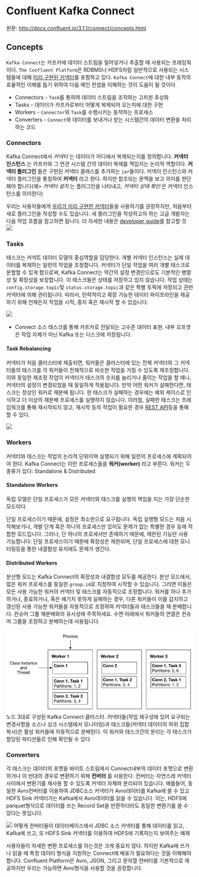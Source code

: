 # Confluent Kafka Connect
원문: http://docs.confluent.io/3.1.1/connect/concepts.html

## Concepts
`Kafka Connect`는 카프카에 데이터 스트림을 밀어넣거나 추출할 때 사용되는 프레임웍이다. `The Confluent Platform`은 RDBMS나 HDFS처럼 일반적으로 사용되는 시스템들에 대해 [미리 구현된 커넥터](http://www.confluent.io/product/connectors/)를 포함하고 있다. `Kafka Connect`에 대한 내부 동작의 효율적인 이해를 돕기 위하여 다음 메인 컨셉을 이해하는 것이 도움이 될 것이다

- Connectors - `Task`를 통하여 데이터 스트림을 조작하는 고차원 추상화
- Tasks - 데이터가 카프카로부터 어떻게 복제되어 오는지에 대한 구현
- Workers - `Connector`와 `Task`를 수행시키는 동작하는 프로세스
- Converters - `Connect`와 데이터를 보내거나 받는 시스템간의 데이터 변환을 처리하는 코드

### Connectors
Kafka Connect에서 *커넥터* 는 데이터가 어디에서 복제되는지를 정의합니다. **커넥터 인스턴스** 는 카프카와 그 연관 시스템 간의 데이터 복제를 책임지는 논리적 역할이다. **커넥터 플러그인** 들은 구현된 커넥터 클래스를 추가하는 `jar`들이다. 커넥터 인스턴스와 커넥터 플러그인을 통칭하여 **커넥터** 라고 한다. 하지만 참조되는 문맥을 보고 의미를 판단해야 합니다(예> *커넥터 설치* 는 플러그인을 나타내고, *커넥터 상태 확인* 은 커넥터 인스턴스를 의미한다)

우리는 사용자들에게 [우리가 미리 구현한 커넥터](http://www.confluent.io/product/connectors/)들을 사용하기를 권장하지만, 처음부터 새로 플러그인을 작성할 수도 있습니다. 새 플러그인을 작성하고자 하는 고급 개발자는 다음 작업 흐름을 참고하면 됩니다. 더 자세한 내용은 [developer guide](http://docs.confluent.io/3.1.1/connect/connect_devguide)를 참고할 것
![](images/kafka_connect/connector-model-simple.png)

### Tasks
태스크는 커넥트 데이터 모델의 중심역할을 담당한다. 개별 커넥터 인스턴스는 실제 데이터를 복제하는 일련의 작업을 조정합니다. 커넥터가 단일 작업을 여러 개별 태스크로 분할할 수 있게 함으로써, Kafka Connect는 약간의 설정 변경만으로도 기본적인 병렬성 및 확장성을 보장합니다. 이 태스크들은 상태를 저장하고 있지 않습니다. 작업 상태는 `config.storage.topic`및 `status.storage.topic`과 같은 특별 토픽에 저장되고 관련 커넥터에 의해 관리됩니다.
따라서, 탄력적이고 확장 가능한 데이터 파이프라인을 제공하기 위해 언제든지 작업을 시작, 중지 혹은 재시작 할 수 있습니다.

![](images/kafka_connect/data-model-simple.png)
- Connect 소스 태스크를 통해 카프카로 전달되는 고수준 데이터 표현. 내부 오프셋은 작업 자체가 아닌 Kafka 또는 디스크에 저장됩니다.

#### Task Rebalancing
커넥터가 처음 클러스터에 제출되면, 워커들은 클러스터에 있는 전체 커넥터와 그 커넥터들의 태스크를 각 워커들이 전체적으로 비슷한 작업을 가질 수 있도록 재조정합니다.
이와 동일한 재조정 작업이 커넥터가 태스크의 숫자를 늘리거나 줄이는 작업을 할 때나, 커넥터의 설정이 변경되었을 때 동일하게 적용됩니다.
만약 어떤 워커가 실패한다면, 태스크는 정상인 워커로 재분배 됩니다.
한 태스크가 실패하는 경우에는 예외 케이스로 인식하고 더 이상의 재분배 프로세스를 실행하지 않습니다.
이러첨, 실패한 태스크는 프레임워크를 통해 재시작되지 않고, 재시작 등의 작업이 필요한 경우 [REST API](http://docs.confluent.io/3.1.1/connect/managing.html#connect-managing-rest-examples)등을 통해 할 수 있다.

![](images/kafka_connect/task-failover.png)

### Workers
커넥터와 태스크는 작업의 논리적 단위이며 실행되기 위해 일련의 프로세스에 계획되어야 한다. Kafka Connect는 이런 프로세스들을 **워커(worker)** 라고 부른다.
워커는 두 종류가 있다: Standalone & Distributed

#### Standalone Workers
독립 모델은 단일 프로세스가 모든 커넥터와 태스크를 실행의 책임을 지는 가장 단순한 모드이다.

단일 프로세스이기 때문에, 설정은 최소한으로 요구됩니다. 독립 실행형 모드는 처음 시작해보거나, 개발 단계 혹은 하나의 프로세스만 있어도 문제가 없는 특별한 경우 등에 적합한 모드입니다.
그러나, 단 하나의 프로세서만 존재하기 때문에, 제한된 기능만 사용 가능합니다: 단일 프로세스이기 때문에 확장성은 제한되며, 단일 프로세스에 대한 모니터링등을 통한 내결함성 유지에도 문제가 생긴다.

#### Distributed Workers
분산형 모드는 Kafka Connect의 확장성과 내결함성 모두를 제공한다. 분산 모드에서, 많은 워커 프로세스를 동일한 `group.id`로 지정하여 시작할 수 있습니다.
그러면 이들은 모든 사용 가능한 워커의 커넥터 및 태스크를 자동적으로 조정합니다. 워커를 하나 추가하거나, 종료하거나, 혹은 예기치 못하게 실패하는 경우, 다른 워커들이 이를 감지하고 갱신된 사용 가능한 워커들을 자동적으로 조정하여 커넥터들과 태스크들을 재 분배합니다.
컨슈머 그룹 재분배와의 유사성에 주목하세요. 수면 아래에서 워커들의 연결은 컨슈머 그룹을 조정하고 분배하는데 사용됩니다.

![](images/kafka_connect/worker-model-basics.png)
노드 3대로 구성된 Kafka Connect 클러스터. 커넥터들(작업 재구성에 있어 요구되는 변경사항을 소스나 싱크 시스템에서 모니터링)과 태스크들(커넥터 데이터의 하위 집합 복사)은 활성 워커들에 자동적으로 분배된다. 이 워커와 태스크간의 분리는 각 태스크가 할당된 파티션들르 인해 확인될 수 있다

### Converters
각 태스크는 데이터의 포맷을 바이트 스트림에서 Connect내부의 데이터 포맷으로 변환하거나 이 반대의 경우로 변환하기 위해 **컨버터** 를 사용한다.
컨버터는 자연스레 커넥터 사이에서 변환기를 재사용 할 수 있도록 커넥터 자체와 분리되어 있습니다.
예를들어, 동일한 Avro컨버터를 이용하여 JDBC소스 커넥터가 Avro데이터를 Kafka에 쓸 수 있고 HDFS Sink 커넥터가는 Kafka에서 Avro데이터를 읽을 수 있습니다. 이는, HDFS에 parquet형식으로 데이터를 쓰는 Record Set을 반환하더라도 동일한 변환기를 쓸 수 있다는 뜻입니다.

![](images/kafka_connect/converter-basics.png)
어떻게 컨버터들이 데이터베이스에서 JDBC 소스 커넥터를 통해 데이터를 읽고, Kafka에 쓰고, 또 HDFS Sink 커넥터를 이용하여 HDFS에 기록하는지 보여주는 예제

사용자들이 자세한 변환 프로세스를 아는것은 크게 중요치 않다. 하지만 Kafka에 쓰거나 읽을 때 특정 데이터 형식을 지원하는 Connect에 배포가 필요하다는 것을 이해해야 합니다.
Confluent Platform은 Avro, JSON, 그리고 문자열 컨버터를 기본적으로 제공하지만 우리는 가능하면 Avro형식을 사용할 것을 권장합니다.
